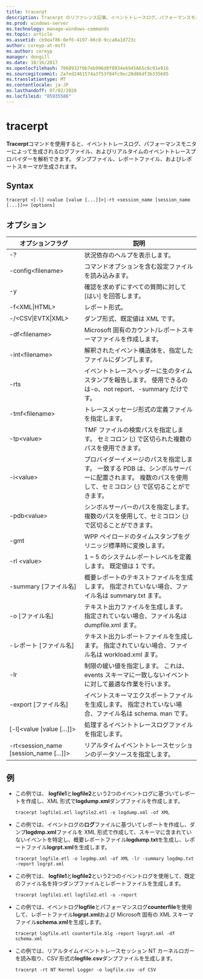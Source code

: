 ```yaml
---
title: tracerpt
description: Tracerpt のリファレンス記事。イベントトレースログ、パフォーマンスモニターによって生成されたログファイル、およびリアルタイムのイベントトレースプロバイダーを解析します。
ms.prod: windows-server
ms.technology: manage-windows-commands
ms.topic: article
ms.assetid: cb9eaf86-0ef6-4197-b6c8-9cca8a1d723c
author: coreyp-at-msft
ms.author: coreyp
manager: dongill
ms.date: 10/16/2017
ms.openlocfilehash: 7060932f0b7eb996d0f0934e6945665c0c91e916
ms.sourcegitcommit: 2afed2461574a3f53f84fc9ec28d86df3b335685
ms.translationtype: MT
ms.contentlocale: ja-JP
ms.lasthandoff: 07/02/2020
ms.locfileid: "85935586"
---
```

# <a name="tracerpt"></a>tracerpt

**Tracerpt**コマンドを使用すると、イベントトレースログ、パフォーマンスモニターによって生成されるログファイル、およびリアルタイムのイベントトレースプロバイダーを解析できます。 ダンプファイル、レポートファイル、およびレポートスキーマが生成されます。

## <a name="syntax"></a>Syntax

```
tracerpt <[-l] <value [value [...]]>|-rt <session_name [session_name [...]]>> [options]
```

## <a name="options"></a>オプション

|              オプションフラグ               |                                                                    説明                                                                    |
|----------------------------------------|---------------------------------------------------------------------------------------------------------------------------------------------------|
|                   -?                   |                                                         状況依存のヘルプを表示します。                                                          |
|          -config\<filename>           |                                                 コマンドオプションを含む設定ファイルを読み込みます。                                                  |
|                   -y                   |                                                  確認を求めずにすべての質問に対して [はい] を回答します。                                                   |
|            -f\<XML\|HTML>             |                                                                  レポート形式。                                                                   |
|         -/\<CSV\|EVTX\|XML>          |                                                         ダンプ形式、既定値は XML です。                                                          |
|            -df\<filename>             |                                            Microsoft 固有のカウント/レポートスキーマファイルを作成します。                                            |
|            -int\<filename>            |                                            解釈されたイベント構造体を、指定したファイルにダンプします。                                            |
|                  -rts                  |                        イベントトレースヘッダーに生のタイムスタンプを報告します。 使用できるのは-o、not report、-summary だけです。                         |
|            -tmf\<filename>            |                                                  トレースメッセージ形式の定義ファイルを指定します。                                                  |
|              -tp\<value>              |                            TMF ファイルの検索パスを指定します。 セミコロン (;) で区切られた複数のパスを使用できます。                            |
|              -i\<value>               | プロバイダーイメージのパスを指定します。 一致する PDB は、シンボルサーバーに配置されます。 複数のパスを使用して、セミコロン (;) で区切ることができます。 |
|             -pdb\<value>              |                             シンボルサーバーのパスを指定します。 複数のパスを使用して、セミコロン (;) で区切ることができます。                             |
|                  -gmt                  |                                              WPP ペイロードのタイムスタンプをグリニッジ標準時に変換します。                                               |
|              -rl \<value>              |                                               1 ~ 5 のシステムレポートレベルを定義します。 既定値は 1 です。                                               |
|          -summary [ファイル名]           |                                  概要レポートのテキストファイルを生成します。 指定されていない場合、ファイル名は summary.txt ます。                                   |
|             -o [ファイル名]              |                                      テキスト出力ファイルを生成します。 指定されていない場合、ファイル名は dumpfile.xml ます。                                      |
|           -レポート [ファイル名]           |                                  テキスト出力レポートファイルを生成します。 指定されていない場合、ファイル名は workload.xml ます。                                   |
|                  -lr                   |                        制限の緩い値を指定します。 これは、events スキーマに一致しないイベントに対して最適な作業を行います。                         |
|           -export [ファイル名]           |                                  イベントスキーマエクスポートファイルを生成します。 指定されていない場合、ファイル名は schema. man です。                                   |
|       [-l]\<value [value […]]>        |                                                   処理するイベントトレースログファイルを指定します。                                                    |
| -rt\<session_name [session_name […]]> |                                                リアルタイムイベントトレースセッションのデータソースを指定します。                                                |

## <a name="examples"></a>例

- この例では、 **logfile1**と**logfile2**という2つのイベントログに基づいてレポートを作成し、XML 形式で**logdump.xml**ダンプファイルを作成します。
  ```
  tracerpt logfile1.etl logfile2.etl -o logdump.xml -of XML
  ```
- この例では、イベントログの**ログ**ファイルに基づいてレポートを作成し、ダンプ**logdmp.xml**ファイルを XML 形式で作成して、スキーマに含まれていないイベントを特定し、概要レポートファイル**logdump.txt**を生成し、レポートファイル**logrpt.xml**を生成します。
  ```
  tracerpt logfile.etl -o logdmp.xml -of XML -lr -summary logdmp.txt -report logrpt.xml
  ```
- この例では、 **logfile1**と**logfile2**という2つのイベントログを使用して、既定のファイル名を持つダンプファイルとレポートファイルを生成します。
  ```
  tracerpt logfile1.etl logfile2.etl -o -report
  ```
- この例では、イベントログ**logfile**とパフォーマンスログ**counterfile**を使用して、レポートファイル**logrpt.xml**および Microsoft 固有の XML スキーマファイル**schema.xml**を生成します。
  ```
  tracerpt logfile.etl counterfile.blg -report logrpt.xml -df schema.xml
  ```
- この例では、リアルタイムイベントトレースセッション NT カーネルロガーを読み取り、CSV 形式の**logfile.csv**ダンプファイルを生成します。
  ```
  tracerpt -rt NT Kernel Logger -o logfile.csv -of CSV
  ```
